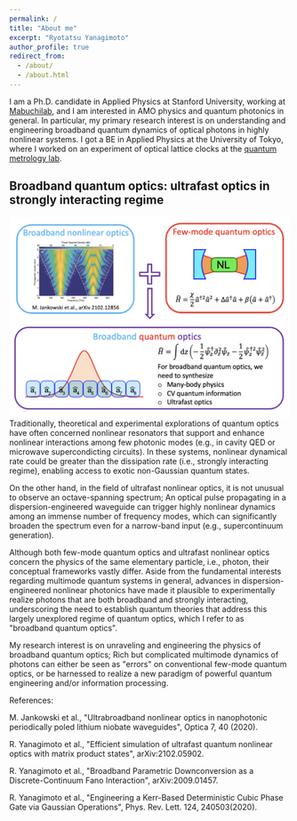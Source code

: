 ```yaml
---
permalink: /
title: "About me"
excerpt: "Ryotatsu Yanagimoto"
author_profile: true
redirect_from: 
  - /about/
  - /about.html
---
```

I am a Ph.D. candidate in Applied Physics at Stanford University, working at <a href="https://mabuchilab.org">Mabuchilab</a>, and I am interested in AMO physics and quantum photonics in general. In particular, my primary research interest is on understanding and engineering broadband quantum dynamics of optical photons in highly nonlinear systems. I got a BE in Applied Physics at the University of Tokyo, where I worked on an experiment of optical lattice clocks at the <a href="http://www.amo.t.u-tokyo.ac.jp/e_index.html">quantum metrology lab</a>.

Broadband quantum optics: ultrafast optics in strongly interacting regime
---
![Broadband quantum optics](../images/broadbandquantumoptics.png)
Traditionally, theoretical and experimental explorations of quantum optics have often concerned nonlinear resonators that support and enhance nonlinear interactions among few photonic modes (e.g., in cavity QED or microwave supercondicting circuits). In these systems, nonlinear dynamical rate could be greater than the dissipation rate (i.e., strongly interacting regime), enabling access to exotic non-Gaussian quantum states.

On the other hand, in the field of ultrafast nonlinear optics, it is not unusual to observe an octave-spanning spectrum; An optical pulse propagating in a dispersion-engineered waveguide can trigger highly nonlinear dynamics among an immense number of frequency modes, which can significantly broaden the spectrum even for a narrow-band input (e.g., supercontinuum generation).

Although both few-mode quantum optics and ultrafast nonlinear optics concern the physics of the same elementary particle, i.e., photon, their conceptual frameworks vastly differ. Aside from the fundamental interests regarding multimode quantum systems in general, advances in dispersion-engineered nonlinear photonics have made it plausible to experimentally realize photons that are both broadband and strongly interacting, underscoring the need to establish quantum theories that address this largely unexplored regime of quantum optics, which I refer to as "broadband quantum optics".

My research interest is on unraveling and engineering the physics of broadband quantum optics; Rich but complicated multimode dynamics of photons can either be seen as "errors" on conventional few-mode quantum optics, or be harnessed to realize a new paradigm of powerful quantum engineering and/or information processing.

References:

M. Jankowski et al., "Ultrabroadband nonlinear optics in nanophotonic periodically poled lithium niobate waveguides", Optica 7, 40 (2020).

R. Yanagimoto et al., "Efficient simulation of ultrafast quantum nonlinear optics with matrix product states", arXiv:2102.05902.

R. Yanagimoto et al., "Broadband Parametric Downconversion as a Discrete-Continuum Fano Interaction", arXiv:2009.01457.

R. Yanagimoto et al., "Engineering a Kerr-Based Deterministic Cubic Phase Gate via Gaussian Operations", Phys. Rev. Lett. 124, 240503(2020).